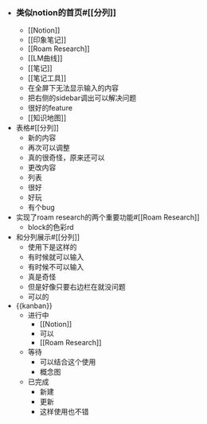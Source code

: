 - ### 类似notion的首页#[[分列]]
    - [[Notion]]
    - [[印象笔记]]
    - [[Roam Research]]
    - [[LM曲线]]
    - [[笔记]]
    - [[笔记工具]]
    - 在全屏下无法显示输入的内容
    - 把右侧的sidebar调出可以解决问题
    - 很好的feature
    - [[知识地图]]
- 表格#[[分列]]
    - 新的内容
    - 再次可以调整
    - 真的很奇怪，原来还可以
    - 更改内容
    - 列表
    - 很好
    - 好玩
    - 有个bug
- 实现了roam research的两个重要功能#[[Roam Research]]
    - block的色彩rd
- 和分列展示#[[分列]]
    - 使用下是这样的
    - 有时候就可以输入
    - 有时候不可以输入
    - 真是奇怪
    - 但是好像只要右边栏在就没问题
    - 可以的
- {{kanban}}
    - 进行中
        - [[Notion]]
        - 可以
        - [[Roam Research]]
    - 等待
        - 可以结合这个使用
        - 概念图
    - 已完成
        - 新建
        - 更新
        - 这样使用也不错

